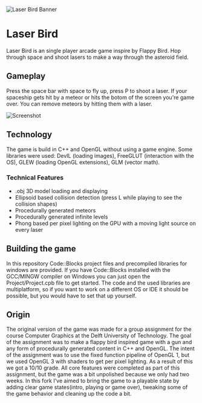 ![Laser Bird Banner](https://raw.githubusercontent.com/D1rk123/Laser-Bird/master/GithubImages/header720p.png)

# Laser Bird
Laser Bird is an single player arcade game inspire by Flappy Bird. Hop through space and shoot lasers to make a way through the asteroid field.

## Gameplay
Press the space bar with space to fly up, press P to shoot a laser. If your spaceship gets hit by a meteor or hits the botom of the screen you're game over. You can remove meteors by hitting them with a laser.

![Screenshot](https://raw.githubusercontent.com/D1rk123/Laser-Bird/master/GithubImages/Screenshot720p.png)

## Technology
The game is build in C++ and OpenGL without using a game engine. Some libraries were used: DevIL (loading images), FreeGLUT (interaction with the OS), GLEW (loading OpenGL extensions), GLM (vector math).

### Technical Features
  * .obj 3D model loading and displaying
  * Ellipsoid based collision detection (press L while playing to see the collision shapes)
  * Procedurally generated meteors
  * Procedurally generated infinite levels
  * Phong based per pixel lighting on the GPU with a moving light source on every laser

## Building the game
In this repository Code::Blocks project files and precompiled libraries for windows are provided. If you have Code::Blocks installed with the GCC/MINGW compiler on Windows you can just open the Project/Project.cpb file to get started. The code and the used libraries are multiplatform, so if you want to work on a different OS or IDE it should be possible, but you would have to set that up yourself.

## Origin
The original version of the game was made for a group assignment for the course Computer Graphics at the Delft University of Technology. The goal of the assignment was to make a flappy bird inspired game with a gun and any form of procedurally generated content in C++ and OpenGL. The intent of the assignment was to use the fixed function pipeline of OpenGL 1, but we used OpenGL 3 with shaders to get per pixel lighting. As a result of this we got a 10/10 grade. All core features were completed as part of this assignment, but the game was a bit unpolished because we only had two weeks. In this fork I've aimed to bring the game to a playable state by adding clear game states(intro, playing or game over), tweaking some of the game behavior and cleaning up the code a bit.
